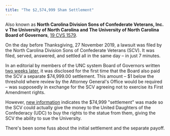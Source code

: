 ```yaml
---
title: "The $2,574,999 Sham Settlement"
---
```


Also known as **North Carolina Division Sons of Confederate Veterans,
Inc. v The University of North Carolina and The University of
North Carolina Board of Governors**,
[19 CVS 1579](https://twitter.com/greg_doucette/status/1201582250380406787).

On the day before Thanksgiving, 27 November 2019, a lawsuit was filed
by the North Carolina Division Sons of Confederate Veterans (SCV). It was 
filed, served, answered, and settled all in the same day – in just 7 minutes.

In an editorial by members of the UNC system Board of Governors written 
[two weeks later](https://twitter.com/greg_doucette/status/1206603545010671617?s=20),
it was disclosed for the first time that the Board also paid the SCV a 
separate $74,999.00 settlement. This amount – $1 below the threshold where
review by the Attorney General's Office would be required – was supposedly in 
exchange for the SCV agreeing not to exercise its First Amendment rights.

However, [new information](https://twitter.com/greg_doucette/status/1219387790783385606?s=20)
indicates the $74,999 "settlement" was made so the SCV could actually give the 
money to the United Daughters of the Confederacy (UDC) to buy the rights to the 
statue from them, giving the SCV the ability to sue the University.

There's been some fuss about the initial settlement and the separate payoff.

